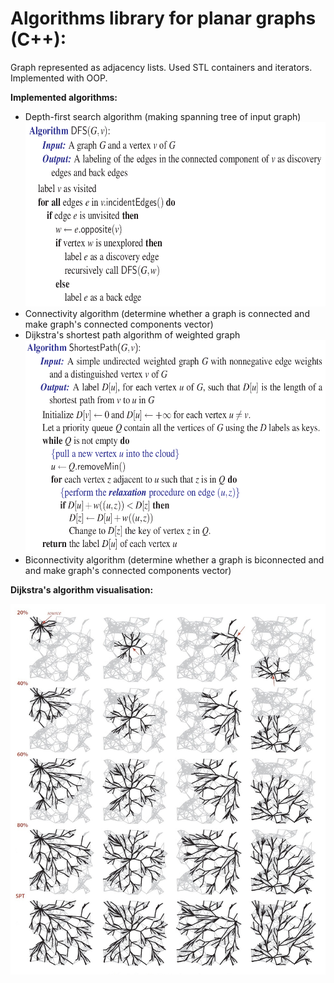 # Algorithms library for planar graphs (C++):

Graph represented as adjacency lists. Used STL containers and iterators. Implemented with OOP.

**Implemented algorithms:**
 - Depth-first search algorithm (making spanning tree of input graph) <img  width="600" height="295" src="https://github.com/AraKhachatryan/Graph-Algorithms/blob/master/images/dfs_algorithm.png">
 - Connectivity algorithm (determine whether a graph is connected and make graph's connected components vector)
 - Dijkstra's shortest path algorithm of weighted graph <img  width="600" height="340" src="https://github.com/AraKhachatryan/Graph-Algorithms/blob/master/images/Dijkstra_algorithm.png">
 - Biconnectivity algorithm (determine whether a graph is biconnected and and make graph's connected components vector)
 
**Dijkstra's algorithm visualisation:**
<p align="left">
  <img src="https://github.com/AraKhachatryan/Graph-Algorithms/blob/master/images/Dijkstra.jpg">
</p>
